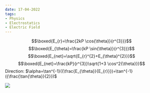 ```yaml
---
date: 17-04-2022
tags:
- Physics
- Electrostatics
- Electric Field
---
```


$$\boxed{E_{r}=\frac{2kP \cos{\theta}}{r^{3}}}$$
$$\boxed{E_{\theta}=\frac{kP \sin{\theta}}{r^{3}}}$$
$$\boxed{E_{net}=\sqrt{E_{r}^{2}+E_{\theta}^{2}}}$$
$$\boxed{E_{net}=\frac{kP}{r^{3}}\sqrt{1+3 \cos^2{\theta}}}$$
Direction:
$\alpha=\tan^{-1}({\frac{E_{\theta}}{E_{r}}})=\tan^{-1}({\frac{\tan{\theta}}{2}})$

![](https://i.imgur.com/9IAqAFk.png)

